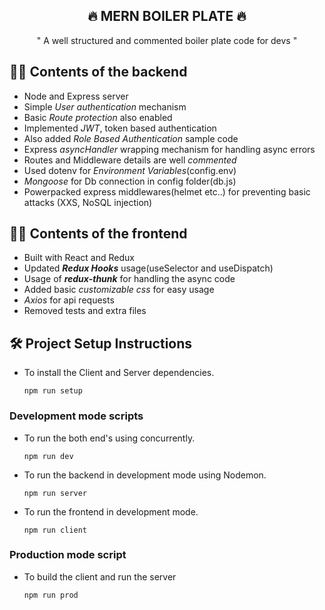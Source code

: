 <h2 align="center">🔥 MERN BOILER PLATE 🔥</h2>

<p align="center">" A well structured and commented boiler plate code for devs "</p>

## 👷‍♂️ Contents of the backend

- Node and Express server
- Simple _User authentication_ mechanism
- Basic _Route protection_ also enabled
- Implemented _JWT_, token based authentication
- Also added _Role Based Authentication_ sample code
- Express _asyncHandler_ wrapping mechanism for handling async errors
- Routes and Middleware details are well _commented_
- Used dotenv for _Environment Variables_(config.env)
- _Mongoose_ for Db connection in config folder(db.js)
- Powerpacked express middlewares(helmet etc..) for preventing basic attacks (XXS, NoSQL injection)

## 👨‍💻 Contents of the frontend

- Built with React and Redux
- Updated **_Redux Hooks_** usage(useSelector and useDispatch)
- Usage of _**redux-thunk**_ for handling the async code
- Added basic _customizable css_ for easy usage
- _Axios_ for api requests
- Removed tests and extra files

## 🛠 Project Setup Instructions

- To install the Client and Server dependencies.

  ```
  npm run setup
  ```

### Development mode scripts

- To run the both end's using concurrently.

  ```
  npm run dev
  ```

- To run the backend in development mode using Nodemon.

  ```
  npm run server
  ```

- To run the frontend in development mode.

  ```
  npm run client
  ```

### Production mode script

- To build the client and run the server

  ```
  npm run prod
  ```
